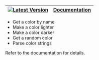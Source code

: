 [![Latest Version](https://img.shields.io/crates/v/colorskill.svg)](https://crates.io/crates/colorskill) | [Documentation](https://docs.rs/colorskill)
|----|----

- Get a color by name
- Make a color lighter
- Make a color darker
- Get a random color
- Parse color strings

Refer to the documentation for details.